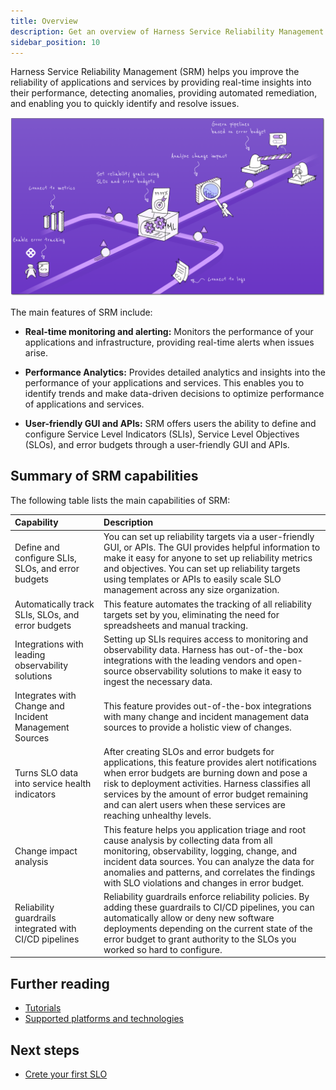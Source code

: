```yaml
---
title: Overview
description: Get an overview of Harness Service Reliability Management (SRM).
sidebar_position: 10
---
```


Harness Service Reliability Management (SRM) helps you improve the reliability of applications and services by providing real-time insights into their performance, detecting anomalies, providing automated remediation, and enabling you to quickly identify and resolve issues.

![SRM overview](./static/srm-overview.png)

The main features of SRM include:

- **Real-time monitoring and alerting:** Monitors the performance of your applications and infrastructure, providing real-time alerts when issues arise.

- **Performance Analytics:** Provides detailed analytics and insights into the performance of your applications and services. This enables you to identify trends and make data-driven decisions to optimize performance of applications and services.

- **User-friendly GUI and APIs:** SRM offers users the ability to define and configure Service Level Indicators (SLIs), Service Level Objectives (SLOs), and error budgets through a user-friendly GUI and APIs.


## Summary of SRM capabilities

The following table lists the main capabilities of SRM:

| Capability                                             | Description                                                                                                                                                                                                                                                                                                                    |
| :----------------------------------------------------- | :----------------------------------------------------------------------------------------------------------------------------------------------------------------------------------------------------------------------------------------------------------------------------------------------------------------------------- |
| Define and configure SLIs, SLOs, and error budgets     | You can set up reliability targets via a user-friendly GUI, or APIs. The GUI provides helpful information to make it easy for anyone to set up reliability metrics and objectives. You can set up reliability targets using templates or APIs to easily scale SLO management across any size organization.                     |
| Automatically track SLIs, SLOs, and error budgets      | This feature automates the tracking of all reliability targets set by you, eliminating the need for spreadsheets and manual tracking.                                                                                                                                                                                          |
| Integrations with leading observability solutions      | Setting up SLIs requires access to monitoring and observability data. Harness has out-of-the-box integrations with the leading vendors and open-source observability solutions to make it easy to ingest the necessary data.                                                                                                   |
| Integrates with Change and Incident Management Sources | This feature provides out-of-the-box integrations with many change and incident management data sources to provide a holistic view of changes.                                                                                                                                                                                 |
| Turns SLO data into service health indicators          | After creating SLOs and error budgets for applications, this feature provides alert notifications when error budgets are burning down and pose a risk to deployment activities. Harness classifies all services by the amount of error budget remaining and can alert users when these services are reaching unhealthy levels. |
| Change impact analysis                                 | This feature helps you application triage and root cause analysis by collecting data from all monitoring, observability, logging, change, and incident data sources. You can analyze the data for anomalies and patterns, and correlates the findings with SLO violations and changes in error budget.                         |
| Reliability guardrails integrated with CI/CD pipelines | Reliability guardrails enforce reliability policies. By adding these guardrails to CI/CD pipelines, you can automatically allow or deny new software deployments depending on the current state of the error budget to grant authority to the SLOs you worked so hard to configure.                                            |

## Further reading

- [Tutorials](https://developer.harness.io/tutorials/manage-service-reliability)
- [Supported platforms and technologies](https://developer.harness.io/docs/getting-started/supported-platforms-and-technologies/#service-reliability-management)

## Next steps

- [Crete your first SLO](./create-first-slo.md)

